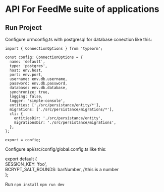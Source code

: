 # API For FeedMe suite of applications

## Run Project

Configure ormconfig.ts with postgresql for database conection like this:

```
import { ConnectionOptions } from 'typeorm';

const config: ConnectionOptions = {
  name: 'default',
  type: 'postgres',
  host: env.host,
  port: env.port,
  username: env.db.username,
  password: env.db.password,
  database: env.db.database,
  synchronize: true,
  logging: false,
  logger: 'simple-console',
  entities: ['./src/persistance/entity/*'],
  migrations: ['./src/persistance/migrations/*'],
  cli: {
    entitiesDir: './src/persistance/entity',
    migrationsDir: './src/persistance/migrations',
  },
};

export = config;
```

Configure api/src/config/global.config.ts like this:

export default {  
SESSION_KEY: 'foo',  
BCRYPT_SALT_ROUNDS: barNumber, //this is a number  
};

Run
`npm install`
`npm run dev`
